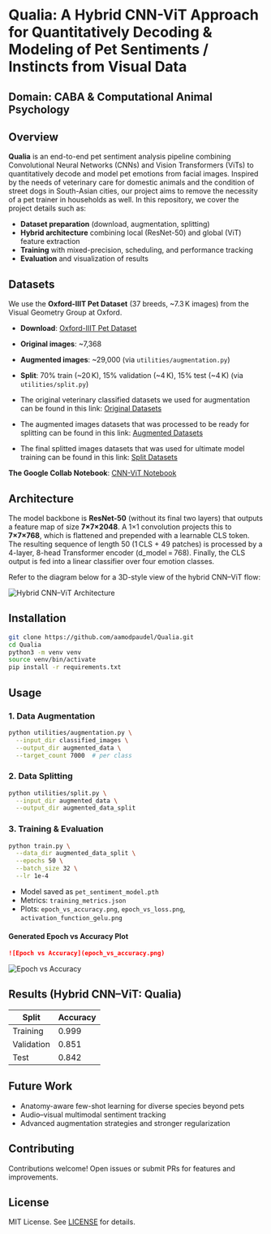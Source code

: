 # Qualia: A Hybrid CNN-ViT Approach for Quantitatively Decoding & Modeling of Pet Sentiments / Instincts from Visual Data

## Domain: CABA & Computational Animal Psychology 

## Overview

**Qualia** is an end-to-end pet sentiment analysis pipeline combining Convolutional Neural Networks (CNNs) and Vision Transformers (ViTs) to quantitatively decode and model pet emotions from facial images. Inspired by the needs of veterinary care for domestic animals and the condition of street dogs in South-Asian cities, our project aims to remove the necessity of a pet trainer in households as well. In this repository, we cover the project details such as:

* **Dataset preparation** (download, augmentation, splitting)
* **Hybrid architecture** combining local (ResNet-50) and global (ViT) feature extraction
* **Training** with mixed-precision, scheduling, and performance tracking
* **Evaluation** and visualization of results

## Datasets

We use the **Oxford-IIIT Pet Dataset** (37 breeds, \~7.3 K images) from the Visual Geometry Group at Oxford.

* **Download**: [Oxford-IIIT Pet Dataset](https://www.robots.ox.ac.uk/~vgg/data/pets/)
* **Original images**: \~7,368
* **Augmented images**: \~29,000 (via `utilities/augmentation.py`)
* **Split**: 70% train (\~20 K), 15% validation (\~4 K), 15% test (\~4 K) (via `utilities/split.py`)

* The original veterinary classified datasets we used for augmentation can be found in this link: [Original Datasets](https://drive.google.com/drive/folders/1DHReaqAtvxzKNFn5YvrJ9AkvDizpwGg7?usp=sharing)
* The augmented images datasets that was processed to be ready for splitting can be found in this link: [Augmented Datasets](https://drive.google.com/drive/folders/1a6bbYXf-mcMdaAu1hBR83N7OcuKb_TP3?usp=drive_link)
* The final splitted images datasets that was used for ultimate model training can be found in this link: [Split Datasets](https://drive.google.com/drive/folders/1KtGcq8W4jo8LSuuuilLnmuMu_ibaxss0?usp=drive_link)

**The Google Collab Notebook**: [CNN-ViT Notebook](https://colab.research.google.com/drive/15hD_IoFO7B7PHTO4jiTzLMEuil3SpWWp?usp=drive_link)  

## Architecture

The model backbone is **ResNet-50** (without its final two layers) that outputs a feature map of size **7×7×2048**. A 1×1 convolution projects this to **7×7×768**, which is flattened and prepended with a learnable CLS token. The resulting sequence of length 50 (1 CLS + 49 patches) is processed by a 4-layer, 8-head Transformer encoder (d\_model = 768). Finally, the CLS output is fed into a linear classifier over four emotion classes.

Refer to the diagram below for a 3D-style view of the hybrid CNN–ViT flow:

![Hybrid CNN–ViT Architecture](https://github.com/aamodpaudel/Qualia/blob/main/Visualizations_Generated/3d-architecture.jpg)


## Installation

```bash
git clone https://github.com/aamodpaudel/Qualia.git
cd Qualia
python3 -m venv venv
source venv/bin/activate
pip install -r requirements.txt
```

## Usage

### 1. Data Augmentation

```bash
python utilities/augmentation.py \
  --input_dir classified_images \
  --output_dir augmented_data \
  --target_count 7000  # per class
```

### 2. Data Splitting

```bash
python utilities/split.py \
  --input_dir augmented_data \
  --output_dir augmented_data_split
```

### 3. Training & Evaluation

```bash
python train.py \
  --data_dir augmented_data_split \
  --epochs 50 \
  --batch_size 32 \
  --lr 1e-4
```

* Model saved as `pet_sentiment_model.pth`
* Metrics: `training_metrics.json`
* Plots: `epoch_vs_accuracy.png`, `epoch_vs_loss.png`, `activation_function_gelu.png`

#### Generated Epoch vs Accuracy Plot


```markdown
![Epoch vs Accuracy](epoch_vs_accuracy.png)
```

![Epoch vs Accuracy](https://github.com/aamodpaudel/Qualia/blob/main/Visualizations_Generated/epoch_vs_accuracy.png)

## Results (Hybrid CNN–ViT: Qualia)

| Split      | Accuracy |
| ---------- | -------- |
| Training   | 0.999    |
| Validation | 0.851    |
| Test       | 0.842    |

## Future Work

* Anatomy-aware few-shot learning for diverse species beyond pets
* Audio–visual multimodal sentiment tracking
* Advanced augmentation strategies and stronger regularization

## Contributing

Contributions welcome! Open issues or submit PRs for features and improvements.

## License

MIT License. See [LICENSE](LICENSE) for details.

